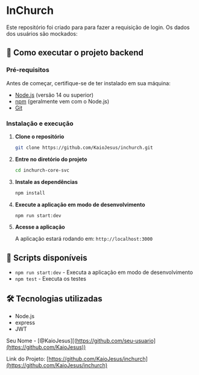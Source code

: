 # InChurch

Este repositório foi criado para para fazer a requisição de login.
Os dados dos usuários são mockados:

## 🚀 Como executar o projeto backend

### Pré-requisitos

Antes de começar, certifique-se de ter instalado em sua máquina:
- [Node.js](https://nodejs.org/) (versão 14 ou superior)
- [npm](https://www.npmjs.com/) (geralmente vem com o Node.js)
- [Git](https://git-scm.com/)

### Instalação e execução

1. **Clone o repositório**
   ```bash
   git clone https://github.com/KaioJesus/inchurch.git
   ```

2. **Entre no diretório do projeto**
   ```bash
   cd inchurch-core-svc
   ```

3. **Instale as dependências**
   ```bash
   npm install
   ```

4. **Execute a aplicação em modo de desenvolvimento**
   ```bash
   npm run start:dev
   ```

5. **Acesse a aplicação**
   
   A aplicação estará rodando em: `http://localhost:3000` 

## 📝 Scripts disponíveis

- `npm run start:dev` - Executa a aplicação em modo de desenvolvimento
- `npm test` - Executa os testes

## 🛠️ Tecnologias utilizadas

- Node.js
- express
- JWT

Seu Nome - [@KaioJesus][(https://github.com/seu-usuario](https://github.com/KaioJesus))

Link do Projeto: [https://github.com/KaioJesus/inchurch](https://github.com/KaioJesus/inchurch)
